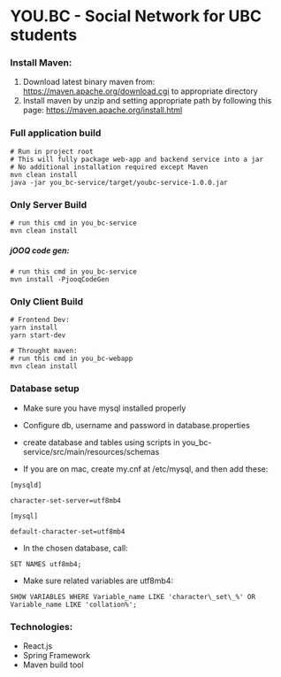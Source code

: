 # YOU.BC - Social Network for UBC students #

### Install Maven:
1. Download latest binary maven from: https://maven.apache.org/download.cgi  to appropriate directory
2. Install maven by unzip and setting appropriate path by following this page: https://maven.apache.org/install.html

### Full application build
~~~~
# Run in project root
# This will fully package web-app and backend service into a jar
# No additional installation required except Maven
mvn clean install
java -jar you_bc-service/target/youbc-service-1.0.0.jar
~~~~

### Only Server Build
~~~~
# run this cmd in you_bc-service
mvn clean install
~~~~


##### jOOQ code gen:
~~~~
# run this cmd in you_bc-service
mvn install -PjooqCodeGen
~~~~

### Only Client Build
~~~~
# Frontend Dev:
yarn install
yarn start-dev

# Throught maven:
# run this cmd in you_bc-webapp
mvn clean install
~~~~
### Database setup
* Make sure you have mysql installed properly
* Configure db, username and password in database.properties
* create database and tables using scripts in you_bc-service/src/main/resources/schemas 

* If you are on mac, create my.cnf at /etc/mysql, and then add these:
~~~~
[mysqld]

character-set-server=utf8mb4

[mysql]

default-character-set=utf8mb4 
~~~~

* In the chosen database, call:
~~~~
SET NAMES utf8mb4;
~~~~

* Make sure related variables are utf8mb4:

~~~~
SHOW VARIABLES WHERE Variable_name LIKE 'character\_set\_%' OR Variable_name LIKE 'collation%';
~~~~


### Technologies:
* React.js
* Spring Framework
* Maven build tool